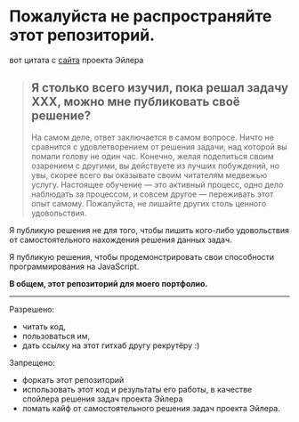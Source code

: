 # Пожалуйста не распространяйте этот репозиторий.

вот цитата с [сайта](http://euler.jakumo.org/) проекта Эйлера
> ## Я столько всего изучил, пока решал задачу ХХХ, можно мне публиковать своё решение?
> На самом деле, ответ заключается в самом вопросе. Ничто не сравнится с удовлетворением от решения задачи, над которой вы ломали голову не один час. Конечно, желая поделиться своим озарением с другими, вы действуете из лучших побуждений, но увы, скорее всего вы оказывате своим читателям медвежью услугу. Настоящее обучение — это активный процесс, одно дело наблюдать за процессом, и совсем другое — переживать этот опыт самому. Пожалуйста, не лишайте других столь ценного удовольствия.

Я публикую решения не для того, чтобы лишить кого-либо удовольствия от
самостоятельного нахождения решения данных задач.

Я публикую решения, чтобы продемонстрировать свои способности
программирования на JavaScript.

**В общем, этот репозиторий для моего портфолио.**

***

Разрешено:

+ читать код,
+ пользоваться им,
+ дать ссылку на этот гитхаб другу рекрутёру :)

Запрещено:

- форкать этот репозиторий
- использовать этот код и результаты его работы, в качестве спойлера решения задач проекта Эйлера
- ломать кайф от самостоятельного решения задач проекта Эйлера.

